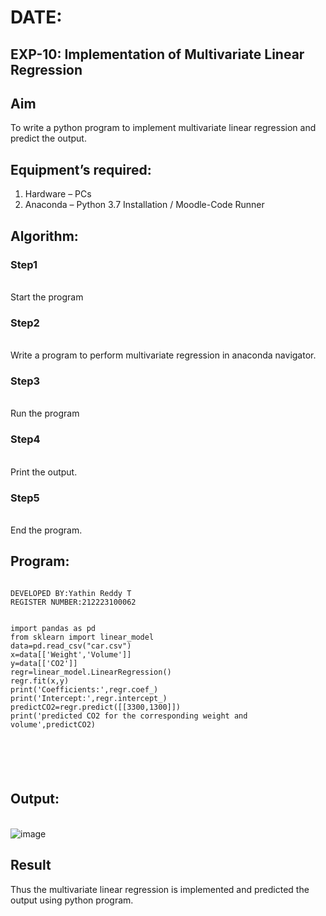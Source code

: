 # DATE:
## EXP-10: Implementation of Multivariate Linear Regression
## Aim
To write a python program to implement multivariate linear regression and predict the output.
## Equipment’s required:
1.	Hardware – PCs
2.	Anaconda – Python 3.7 Installation / Moodle-Code Runner
## Algorithm:
### Step1
<br>Start the program

### Step2
<br>Write a program to perform multivariate regression in anaconda navigator.

### Step3
<br>Run the program

### Step4
<br>Print the output.

### Step5
<br>End the program.

## Program:
```

DEVELOPED BY:Yathin Reddy T
REGISTER NUMBER:212223100062


import pandas as pd
from sklearn import linear_model
data=pd.read_csv("car.csv")
x=data[['Weight','Volume']]
y=data[['CO2']]
regr=linear_model.LinearRegression()
regr.fit(x,y)
print('Coefficients:',regr.coef_)
print('Intercept:',regr.intercept_)
predictCO2=regr.predict([[3300,1300]])
print('predicted CO2 for the corresponding weight and volume',predictCO2)






```
## Output:



<br>![image](https://github.com/user-attachments/assets/9869a7a2-0fdc-45f3-9f40-c62875ef7f8c)


## Result
Thus the multivariate linear regression is implemented and predicted the output using python program.
